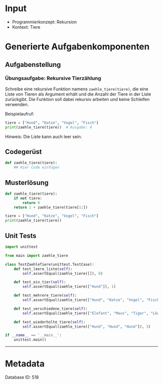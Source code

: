 # Input
- Programmierkonzept: Rekursion
- Kontext: Tiere

# Generierte Aufgabenkomponenten
## Aufgabenstellung
### Übungsaufgabe: Rekursive Tierzählung

Schreibe eine rekursive Funktion namens `zaehle_tiere(tiere)`, die eine Liste von Tieren als Argument erhält und die Anzahl der Tiere in der Liste zurückgibt. Die Funktion soll dabei rekursiv arbeiten und keine Schleifen verwenden.

Beispielaufruf:
```python
tiere = ["Hund", "Katze", "Vogel", "Fisch"]
print(zaehle_tiere(tiere))  # Ausgabe: 4
```

Hinweis: Die Liste kann auch leer sein.

## Codegerüst
```python
def zaehle_tiere(tiere):
    ## Hier Code einfügen
```

## Musterlösung
```python
def zaehle_tiere(tiere):
    if not tiere:
        return 0
    return 1 + zaehle_tiere(tiere[1:])

tiere = ["Hund", "Katze", "Vogel", "Fisch"]
print(zaehle_tiere(tiere))
```

## Unit Tests
```python
import unittest

from main import zaehle_tiere

class TestZaehleTiere(unittest.TestCase):
    def test_leere_liste(self):
        self.assertEqual(zaehle_tiere([]), 0)

    def test_ein_tier(self):
        self.assertEqual(zaehle_tiere(["Hund"]), 1)

    def test_mehrere_tiere(self):
        self.assertEqual(zaehle_tiere(["Hund", "Katze", "Vogel", "Fisch"]), 4)

    def test_verschiedene_tiere(self):
        self.assertEqual(zaehle_tiere(["Elefant", "Maus", "Tiger", "Löwe", "Giraffe"]), 5)

    def test_wiederholte_tiere(self):
        self.assertEqual(zaehle_tiere(["Hund", "Hund", "Hund"]), 3)

if __name__ == '__main__':
    unittest.main()
```
___
# Metadata
Database ID: 518

